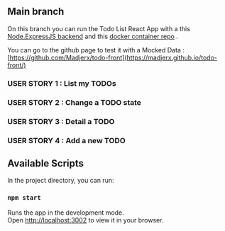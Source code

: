 ## Main branch

On this branch you can run the Todo List React App with a this [Node.ExpressJS backend](https://github.com/Madjerx/todo-back) and this [docker container repo](https://github.com/Madjerx/todo-docker) .  
  
You can go to the github page to test it with a Mocked Data : [https://github.com/Madjerx/todo-front](https://madjerx.github.io/todo-front/)

### USER STORY 1 : List my TODOs

### USER STORY 2 : Change a TODO state

### USER STORY 3 : Detail a TODO

### USER STORY 4 : Add a new TODO

## Available Scripts

In the project directory, you can run:

### `npm start`

Runs the app in the development mode.\
Open [http://localhost:3002](http://localhost:3002) to view it in your browser.

